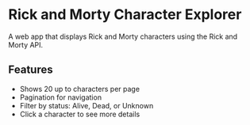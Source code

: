 # Rick and Morty Character Explorer  

A web app that displays Rick and Morty characters using the Rick and Morty API.  

## Features  

- Shows 20 up to characters per page  
- Pagination for navigation  
- Filter by status: Alive, Dead, or Unknown  
- Click a character to see more details  
